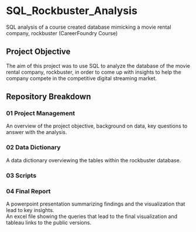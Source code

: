 # SQL_Rockbuster_Analysis
SQL analysis of a course created database mimicking a movie rental company, rockbuster (CareerFoundry Course)

## Project Objective
The aim of this project was to use SQL to analyze the database of the movie rental company, rockbuster, in order to come up with insights to help the company compete in the competitive digital streaming market.

## Repository Breakdown

### 01 Project Management
 An overview of the project objective, background on data, key questions to answer with the analysis.

### 02 Data Dictionary
A data dictionary overviewing the tables within the rockbuster database.

### 03 Scripts 


### 04 Final Report
A powerpoint presentation summarizing findings and the visualization that lead to key insights.  
An excel file showing the queries that lead to the final visualization and tableau links to the public versions.
